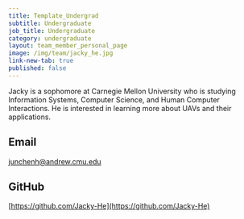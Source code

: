 ```yaml
---
title: Template_Undergrad
subtitle: Undergraduate
job_title: Undergraduate
category: undergraduate
layout: team_member_personal_page
image: /img/team/jacky_he.jpg
link-new-tab: true
published: false
---
```


Jacky is a sophomore at Carnegie Mellon University who is studying Information Systems, Computer Science, and Human Computer Interactions. He is interested in learning more about UAVs and their applications. 

## Email ##
junchenh@andrew.cmu.edu

## GitHub ##
[https://github.com/Jacky-He](https://github.com/Jacky-He)